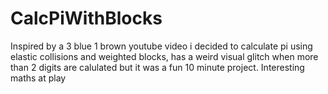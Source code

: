 # CalcPiWithBlocks
Inspired by a 3 blue 1 brown youtube video i decided to calculate pi using elastic collisions and weighted blocks, 
has a weird visual glitch when more than 2 digits are calulated but it was a fun 10 minute project. Interesting maths at play
